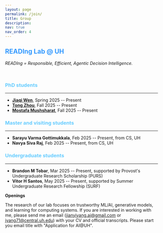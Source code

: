 ```yaml
---
layout: page
permalink: /join/
title: Group
description: 
nav: true
nav_order: 4
---
```


**<span style="color: #3399ff;"> READIng Lab @ UH </span>**
---
*READIng = Responsible, Efficient, Agentic Decision Intelligence.* 

&nbsp;
### **<span style="color: #66ccff;"> PhD students </span>**
---
* [**Jiaqi Wen**](), Spring 2025 -- Present
* [**Tong Zhou**](), Fall 2025 -- Present
* [**Mostafa Mushsharat**](), Fall 2025 -- Present

### **<span style="color: #66ccff;"> Master and visiting students </span>**
---
* **Sarayu Varma Gottimukkala**, Feb 2025 -- Present, from CS, UH
* **Navya Siva Raj**, Feb 2025 -- Present, from CS, UH

### **<span style="color: #66ccff;"> Undergraduate students </span>**
---
* **Brandon M Tobar**, Mar 2025 -- Present, supported by Provost's Undergraduate Research Scholarship (PURS)
* **Vitor H Santos**, May 2025 -- Present, supported by Summer Undergraduate Research Fellowship (SURF)




**Openings**

The research of our lab focuses on trustworthy ML/AI, generative models, and learning for computing systems. 
If you are interested in working with me, please send me an email (jianyiyang.ai@gmail.com or jyang71@central.uh.edu) with your CV and official transcripts. Please start you email title with "Application for AI@UH".


